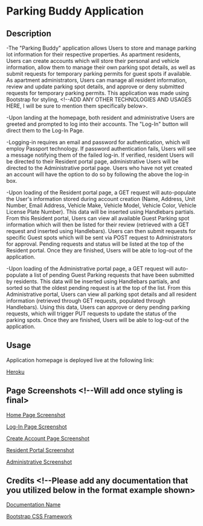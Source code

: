 # Parking Buddy Application

## Description

-The "Parking Buddy" application allows Users to store and manage parking lot information for their respective properties. As apartment residents, Users can create accounts which will store their personal and vehicle information, allow them to manage their own parking spot details, as well as submit requests for temporary parking permits for guest spots if available. As apartment administrators, Users can manage all resident information, review and update parking spot details, and approve or deny submitted requests for temporary parking permits. This application was made using Bootstrap for styling, <!--ADD ANY OTHER TECHNOLOGIES AND USAGES HERE, I will be sure to mention them specifically below>.

-Upon landing at the homepage, both resident and administrative Users are greeted and prompted to log into their accounts. The "Log-In" button will direct them to the Log-In Page. 

-Logging-in requires an email and password for authentication, which will employ Passport technology. If password authentication fails, Users will see a message notifying them of the failed log-in. If verified, resident Users will be directed to their Resident portal page, administrative Users will be directed to the Administrative portal page. Users who have not yet created an account will have the option to do so by following the above the log-in box.

-Upon loading of the Resident portal page, a GET request will auto-populate the User's information stored during account creation (Name, Address, Unit Number, Email Address, Vehicle Make, Vehicle Model, Vehicle Color, Vehicle License Plate Number). This data will be inserted using Handlebars partials. From this Resident portal, Users can view all available Guest Parking spot information which will then be listed for their review (retrieved with a GET request and inserted using Handlebars). Users can then submit requests for specific Guest spots which will be sent via POST request to Administrators for approval. Pending requests and status will be listed at the top of the Resident portal. Once they are finished, Users will be able to log-out of the application.

-Upon loading of the Administrative portal page, a GET request will auto-populate a list of pending Guest Parking requests that have been submitted by residents. This data will be inserted using Handlebars partials, and sorted so that the oldest pending request is at the top of the list. From this Administrative portal, Users can view all parking spot details and all resident information (retrieved through GET requests, populated through Handlebars). Using this data, Users can approve or deny pending parking requests, which will trigger PUT requests to update the status of the parking spots. Once they are finished, Users will be able to log-out of the application.

## Usage

Application homepage is deployed live at the following link:

[Heroku](https://serene-cove-30368.herokuapp.com/)

## Page Screenshots <!--Will add once styling is final>

[Home Page Screenshot]()

[Log-In Page Screenshot]()

[Create Account Page Screenshot]()

[Resident Portal Screenshot]()

[Administrative Screenshot]()

## Credits <!--Please add any documentation that you utilized below in the format example shown>

[Documentation Name](link)

[Bootstrap CSS Framework](https://getbootstrap.com/docs/5.3/getting-started/introduction/)